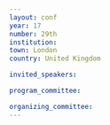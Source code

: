 ```yaml
---
layout: conf
year: 17
number: 29th
institution:
town: London
country: United Kingdom

invited_speakers:

program_committee:

organizing_committee:
---
```

